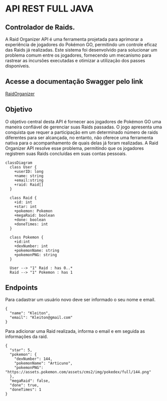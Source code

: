 # API REST FULL JAVA
## Controlador de Raids.

A Raid Organizer API é uma ferramenta projetada para aprimorar a experiência de jogadores do Pokémon GO, permitindo um controle eficaz das Raids já realizadas. Este sistema foi desenvolvido para solucionar um problema comum entre os jogadores, fornecendo um mecanismo para rastrear as incursões executadas e otimizar a utilização dos passes disponíveis.

## Acesse a documentação Swagger pelo link 

[RaidOrganizer](https://raidorganizer.up.railway.app/swagger-ui/index.html#/user-controller)
 

## Objetivo
O objetivo central desta API é fornecer aos jogadores de Pokémon GO uma maneira confiável de gerenciar suas Raids passadas. O jogo apresenta uma conquista que requer a participação em um determinado número de raids diferentes para ser alcançada, no entanto, não oferece uma ferramenta nativa para o acompanhamento de quais delas já foram realizadas. A Raid Organizer API resolve esse problema, permitindo que os jogadores registrem suas Raids concluídas em suas contas pessoais.

```mermaid
classDiagram
  class User {
    +userID: long
    +name: string
    +email:string
    +raid: Raid[]
  }

  class Raid {
    +id: int
    +star: int
    +pokemon: Pokemon
    +megaRaid: boolean
    +done: boolean
    +doneTimes: int
  }

  class Pokemon {
    +id:int
    +dexNumber: int
    +pokemonName: string
    +pokemonPNG: string
  }

  User --> "1" Raid : has 0..*
  Raid --> "1" Pokemon : has 1
```

## Endpoints

Para cadastrar um usuário novo deve ser informado o seu nome e email.
```
{
  "name": "Kleiton",
  "email": "Kleiton@gmail.com"
}
```

Para adicionar uma Raid realizada, informa o email e em seguida as informações da raid.
```
{
  "star": 5,
  "pokemon": {
    "dexNumber": 144,
    "pokemonName": "Articuno",
    "pokemonPNG": "https://assets.pokemon.com/assets/cms2/img/pokedex/full/144.png"
  },
  "megaRaid": false,
  "done": true,
  "doneTimes": 1
}
```
